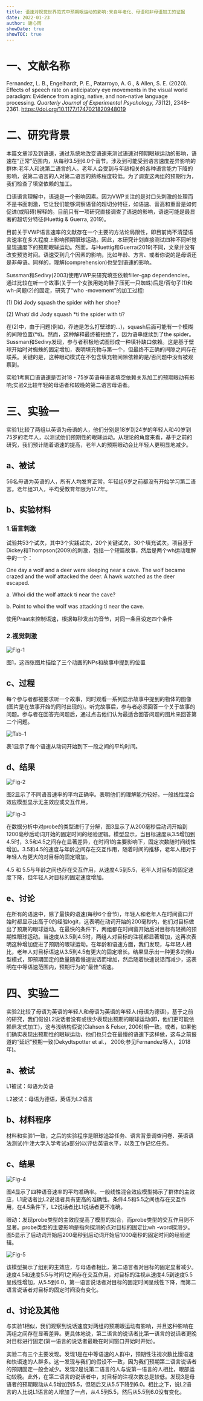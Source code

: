 ```yaml
---
title: 语速对视觉世界范式中预期眼运动的影响:来自年老化、母语和非母语加工的证据
date: 2022-01-23
author: 谢心雨
showDate: true
showTOC: true
---
```


# 一、文献名称

Fernandez, L. B., Engelhardt, P. E., Patarroyo, A. G., & Allen, S. E. (2020). Effects of speech rate on anticipatory eye movements in the visual world paradigm: Evidence from aging, native, and non-native language processing. *Quarterly Journal of Experimental Psychology, 73*(12), 2348–2361. https://doi.org/10.1177/1747021820948019 

# 二、研究背景

本篇文章涉及到语速，通过系统地改变语速来测试语速对预期眼球运动的影响，语速在“正常”范围内，从每秒3.5到6.0个音节。涉及到可能受到语言速度差异影响的群体:老年人和说第二语言的人。老年人会受到与年龄相关的各种语言能力下降的影响，说第二语言的人对第二语言的熟练程度较低。为了调查这两组的预期行为，我们检查了填空依赖的加工。

口语语言理解中，语速是一个影响因素。因为VWP关注的是对口头刺激的处理而不是书面刺激，它让我们能够洞察语音的超切分特征，如语速、音高和重音是如何促进(或阻碍)解释的。目前只有一项研究直接调查了语速的影响，语速可能是最显著的超切分特征(Huettig & Guerra, 2019)。

目前关于VWP语言速率的文献存在一个主要的方法论局限性，即目前尚不清楚语言速率在多大程度上影响预期眼球运动。因此，本研究计划直接测试四种不同听觉呈现速度下的预期眼球运动。然而，与Huettig和Guerra(2019)不同，文章并没有改变预览时间。语速受到几个因素的影响，比如年龄、方言、或者你说的是母语还是非母语。同样的，理解(comprehension)也受到语速的影响。

Sussman和Sedivy(2003)使用VWP来研究填空依赖filler-gap dependencies，通过比较在听一个故事(关于一个女孩用她的鞋子压死一只蜘蛛)后是/否句子(1)和wh-问题(2)的固定，研究了“who  -movement”的加工过程:

(1) Did Jody squash the spider with her shoe?

(2) What*i* did Jody squash *ti the  spider with ti?

在(2)中，由于问题(例如，乔迪是怎么打壁球的…)，squash后面可能有一个模糊的间隙位置(*ti)。然而，这种解释最终被拒绝了，因为语串继续到了the spider。Sussman和Sedivy发现，参与者积极地试图形成一种填补缺口依赖。这是基于壁球开始时对蜘蛛的固定增加，表明填充物与第一个，但最终不正确的间隙之间存在联系。关键的是，这种眼动模式在不包含填充物间隙依赖的是/否问题中没有被观察到。

实验1考察口语语速是否对18 - 75岁英语母语者填空依赖关系加工的预期眼动有影响;实验2比较年轻的母语者和较晚的第二语言母语者。

# 三、实验一

实验1比较了两组以英语为母语的人，他们分别是18岁到24岁的年轻人和40岁到75岁的老年人，以测试他们预期性的眼球运动。从理论的角度来看，基于之前的研究，我们预计随着语速的提高，老年人的预期眼动会比年轻人更明显地减少。

## a、被试

56名母语为英语的人，所有人均发育正常。年轻组6岁之前都没有开始学习第二语言。老年组31人，平均受教育年限为17.7年。

## b、实验材料

### 1.语言刺激

试验共53个试次，其中3个实践试次，20个关键试次，30个填充试次。项目基于Dickey和Thompson(2009)的刺激，包括一个短篇故事，然后是两个wh运动理解中的一个：

One day a wolf and a deer were sleeping near a cave. The wolf became crazed and  the wolf attacked the deer. A hawk watched as the deer escaped. 

a. Whoi did the  wolf attack ti near the cave? 

b. Point to whoi the wolf was attacking ti near  the cave.

使用Praat来控制语速，根据每秒发出的音节，对同一条目设定四个条件

### 2.视觉刺激

![Fig-1]()

图1，这四张图片描绘了三个动画的NPs和故事中提到的位置

## c、过程

每个参与者都被要求听一个故事，同时观看一系列显示故事中提到的物体的图像(图片是在故事开始的同时出现的)。听完故事后，参与者必须回答一个关于故事的问题。参与者在回答完问题后，通过点击他们认为最适合回答问题的图片来回答第二个问题。

![Tab-1]()

表1显示了每个语速从动词开始到下一段之间的平均时间。

## d、结果

![Fig-2]()

图2显示了不同语音速率的平均正确率。表明他们的理解能力较好。一般线性混合效应模型显示无主效应或交互作用。

![Fig-3]()

在数据分析中对probe的类型进行了分解，图3显示了从200毫秒后动词开始到1200毫秒后动词开始的固定时间的经验逻辑。模型显示，当目标速度从3.5增加到4.5时，3.5和4.5之间存在显著差异，在时间1的主要影响下，固定次数随时间线性增加。3.5和4.5的速度与年龄之间存在交互作用，随着时间的推移，老年人相对于年轻人有更大的对目标的固定增加。

4.5 和 5.5与年龄之间也存在交互作用，从速度4.5到5.5，老年人对目标的固定速度下降，但年轻人对目标的固定速度增加。

## e、讨论

在所有的语速中，除了最快的语速(每秒6个音节)，年轻人和老年人在时间窗口开始时都显示出高于0的经验logit，这表明在动词开始的200毫秒内，他们对目标做出了预期的眼球运动。在最快的条件下，两组都在时间窗开始后对目标有轻微的预期性眼球运动。当速度从3.5到4.5时，两组人对目标的注视都显著增加，这再次表明这种增加促进了预期的眼球运动。在年龄和语速方面，我们发现，与年轻人相比，老年人对目标语速从3.5到4.5有更大的固定增长。结果显示出一种更多的倒u型模式，即预期固定的数量随着慢速说话而增加，然后随着快速说话而减少，这表明在中等语速范围内，预期行为的“最佳”语速。

# 四、实验二

实验2比较了母语为英语的年轻人和母语为英语的年轻人(母语为德语)，基于之前的研究，我们假设L2说话者没有或很少表现出预期的眼球运动(即，他们更可能依赖启发式加工)，这与浅结构假说(Clahsen & Felser,  2006)相一致。或者，如果他们确实表现出预期性的眼球运动，他们也只会在最慢的语速下这样做，这与之前报道的“延迟”预期一致(Dekydtspotter et  al.， 2006;参见Fernandez等人，2018年)。

## a、被试

L1被试：母语为英语

L2被试：母语为德语，英语为L2语言

## b、材料程序

材料和实验1一致，之后的实验程序是眼球追踪任务、语言背景调查问卷、英语语法测试(牛津大学入学考试a部分)以评估英语水平，以及工作记忆任务。

## c、结果

![Fig-4]()

图4显示了四种语音速率的平均准确率。一般线性混合效应模型揭示了群体的主效应，L1说话者比L2说话者具有更高的准确性。条件4.5和5.5之间也存在交互作用，在4.5条件下，L2说话者比L1说话者更不准确。

眼动：发现probe类型的主效应提高了模型的拟合，而probe类型的交互作用则不显著。probe类型的主要影响是指向探测的点对目标的固定比wh -word探测少。图5显示了后动词开始后200毫秒到后动词开始后1000毫秒的固定时间的经验逻辑。

![Fig-5]()

该模型揭示了组别的主效应，与母语者相比，第二语言者对目标的固定显著减少。速度4.5和速度5.5与时间1之间存在交互作用，对目标的注视从速度4.5到速度5.5呈线性增加，从5.5到6.0，第一语言说话者对目标的固定时间呈线性下降，而第二语言说话者对目标的固定时间没有变化。

## d、讨论及其他

与实验1相似，我们观察到说话速度对两组的预期眼运动有影响，并且这种影响在两组之间存在显著差异。更具体地说，第二语言的说话者比第一语言的说话者更晚对目标进行固定(第一语言的说话者最晚在时间窗口开始时开始)。

实验二有三个主要发现。发现1是在中等语速的人群中，预期性注视次数比慢语速和快语速的人群多。这一发现与我们的假设不一致，因为我们预期第二语言说话者的预期固定一般会减少。发现2是说第二语言的人与说第一语言的人相比，眼部运动较晚。此外，在第二语言的说话者中，对目标的注视次数总是较低。发现3是母语者的预期眼动从4.5增加到5.5，但随后又从5.5下降到6.0。相比之下，说L2语言的人比说L1语言的人增加了一点，从4.5到5.5，然后从5.5到6.0没有变化。